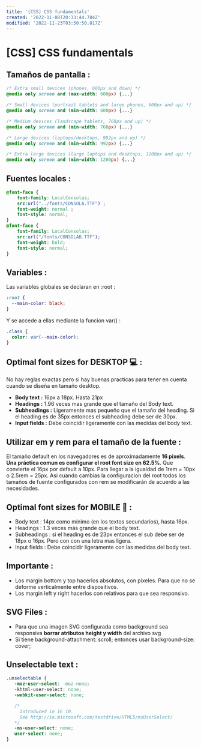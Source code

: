 ```yaml
---
title: '[CSS] CSS fundamentals'
created: '2022-11-08T20:33:44.784Z'
modified: '2022-11-23T03:50:50.017Z'
---
```


# [CSS] CSS fundamentals

## Tamaños de pantalla :

```css
/* Extra small devices (phones, 600px and down) */
@media only screen and (max-width: 600px) {...}

/* Small devices (portrait tablets and large phones, 600px and up) */
@media only screen and (min-width: 600px) {...}

/* Medium devices (landscape tablets, 768px and up) */
@media only screen and (min-width: 768px) {...}

/* Large devices (laptops/desktops, 992px and up) */
@media only screen and (min-width: 992px) {...}

/* Extra large devices (large laptops and desktops, 1200px and up) */
@media only screen and (min-width: 1200px) {...}
```

## Fuentes locales : 
```css
@font-face {
    font-family: LocalConsolas;
    src:url("../fonts/CONSOLA.TTF") ;
    font-weight: normal ;
    font-style: normal;
}
@font-face {
    font-family: LocalConsolas;
    src:url("/fonts/CONSOLAB.TTF");
    font-weight: bold;
    font-style: normal;
}
```

## Variables : 

Las variables globales se declaran en :root : 

```css
:root {
  --main-color: black;
}
```

Y se accede a ellas mediante la funcion var() :
```css
.class {
  color: var(--main-color);
}
```

## Optimal font sizes for **DESKTOP 💻** :

No hay reglas exactas pero si hay buenas practicas para tener en cuenta cuando se diseña en tamaño desktop.
- **Body text :** 16px a 18px. Hasta 21px
- **Headings :** 1.96 veces mas grande que el tamaño del Body text.
- **Subheadings :** Ligeramente mas pequeño que el tamaño del heading. Si el heading es de 35px entonces el subheading debe ser de 30px.
- **Input fields :** Debe coincidir ligeramente con las medidas del body text.

## Utilizar **em y rem** para el tamaño de la fuente : 

El tamaño default en los navegadores es de aproximadamente **16 pixels**. **Una práctica comun es configurar el root font size en 62.5%**. Que convierte el 16px por default a 10px. Para llegar a la igualdad de 1rem = 10px o 2.5rem = 25px. Asi cuando cambias la configuracion del root todos los tamaños de fuente configurados con rem se modificarán de acuerdo a las necesidades.

## Optimal font sizes for **MOBILE 📱** :

- Body text : 14px como mínimo (en los textos secundarios), hasta 16px. 
- Headings : 1.3 veces más grande que el body text.
- Subheadings : si el heading es de 23px entonces el sub debe ser de 18px o 16px. Pero con con una letra mas ligera.
- Input fields : Debe coincidir ligeramente con las medidas del body text.

## **Importante** : 
- Los margin bottom y top hacerlos absolutos, con pixeles. Para que no se deforme verticalmente entre dispositivos.
- Los margin left y right hacerlos con relativos para que sea responsivo.

## SVG Files : 
- Para que una imagen SVG configurada como background sea responsiva **borrar atributos height y width** del archivo svg
- Si tiene background-attachment: scroll; entonces usar background-size: cover;

## Unselectable text : 

```css
.unselectable {
   -moz-user-select: -moz-none;
   -khtml-user-select: none;
   -webkit-user-select: none;

   /*
     Introduced in IE 10.
     See http://ie.microsoft.com/testdrive/HTML5/msUserSelect/
   */
   -ms-user-select: none;
   user-select: none;
}
```

